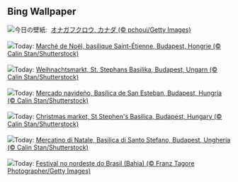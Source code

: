 ## Bing Wallpaper
![](https://www.bing.com/th?id=OHR.NorthernHawkOwl_JA-JP7268842450_UHD.jpg&w=1000)今日の壁紙: &nbsp;[オナガフクロウ, カナダ (© pchoui/Getty Images)](https://www.bing.com/th?id=OHR.NorthernHawkOwl_JA-JP7268842450_UHD.jpg)
<br><br/>
![](https://www.bing.com/th?id=OHR.ChristmasBudapest_FR-FR0838567901_UHD.jpg&w=1000)Today: [Marché de Noël, basilique Saint-Étienne, Budapest, Hongrie (© Calin Stan/Shutterstock)](https://www.bing.com/th?id=OHR.ChristmasBudapest_FR-FR0838567901_UHD.jpg)
<br><br/>
![](https://www.bing.com/th?id=OHR.ChristmasBudapest_DE-DE0464258749_UHD.jpg&w=1000)Today: [Weihnachtsmarkt, St. Stephans Basilika, Budapest, Ungarn (© Calin Stan/Shutterstock)](https://www.bing.com/th?id=OHR.ChristmasBudapest_DE-DE0464258749_UHD.jpg)
<br><br/>
![](https://www.bing.com/th?id=OHR.ChristmasBudapest_ES-ES8138996738_UHD.jpg&w=1000)Today: [Mercado navideño, Basílica de San Esteban, Budapest, Hungría (© Calin Stan/Shutterstock)](https://www.bing.com/th?id=OHR.ChristmasBudapest_ES-ES8138996738_UHD.jpg)
<br><br/>
![](https://www.bing.com/th?id=OHR.ChristmasBudapest_EN-GB5094460199_UHD.jpg&w=1000)Today: [Christmas market, St Stephen's Basilica, Budapest, Hungary (© Calin Stan/Shutterstock)](https://www.bing.com/th?id=OHR.ChristmasBudapest_EN-GB5094460199_UHD.jpg)
<br><br/>
![](https://www.bing.com/th?id=OHR.ChristmasBudapest_IT-IT6393045785_UHD.jpg&w=1000)Today: [Mercatino di Natale, Basilica di Santo Stefano, Budapest, Ungheria (© Calin Stan/Shutterstock)](https://www.bing.com/th?id=OHR.ChristmasBudapest_IT-IT6393045785_UHD.jpg)
<br><br/>
![](https://www.bing.com/th?id=OHR.DiaNacionaldoForro_PT-BR8634835181_UHD.jpg&w=1000)Today: [Festival no nordeste do Brasil (Bahia) (© Franz Tagore Photographer/Getty Images)](https://www.bing.com/th?id=OHR.DiaNacionaldoForro_PT-BR8634835181_UHD.jpg)
<br><br/>
